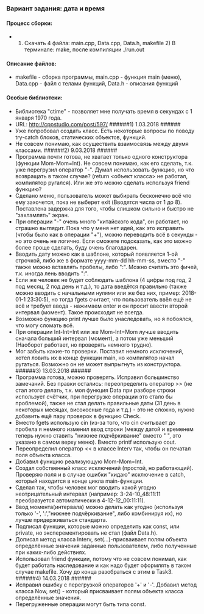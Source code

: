 ### Вариант задания: дата и время ###
#### Процесс сборки: ####
* 1) Скачать 4 файла: main.cpp, Data.cpp, Data.h, makefile 2) В терминале: make, после компиляции ./run.out
#### Описание файлов: ####
* makefile - сборка программы, main.cpp - функция main (меню), Data.cpp - файл с телами функций, Data.h - описания функций
#### Особые библиотеки: ####
* Библиотека "ctime" - позволяет мне получать время в секундах с 1 января 1970 года.
* URL: http://cppstudio.com/post/597/
######1) 1.03.2018 ######
* Уже попробовал создать класс. Есть некоторые вопросы по поводу try-catch блоков, статических объектов, функций. 
* Не совсем понимаю, как осуществить взаимосвязь между двумя классами.
######2) 9.03.2018 ######
* Программа почти готова, не хватает только одного конструктора (функции Mom-Mom=Int). Не совсем понимаю, как его сделать, т.к. уже перегрузил оператор "-". Думал использовать функцию, но что возвращать в таком случае? (return <объект класса> не работал, компилятор ругался). Или же это можно сделать используя friend функцию?
* Сделано меню, пользователь может выбирать бесконечно всё что ему захочется, пока не выберет exit (Вводятся числа от 1 до 8). Поставлена задержка для того, чтобы слишком сильно и быстро не "захламлять" экран.
* При операции "-" очень много "китайского кода", он работает, но страшно выглядит. Пока что у меня нет идей, как это исправить (чтобы было как в операции "+"), можно переводить всё в секунды - но это очень не логично. Если сможете подсказать, как это можно более проще сделать, буду очень благодарен.
* Вводить дату можно как в шаблоне, который появляется 1-ой строчкой, либо же в формате yyyy-mm-dd hh-mm-ss, вместо "-" также можно вставлять пробелы, либо ":". Можно считать это фичей, т.к. иногда лень вводить ":".
* Если же человек не будет соблюдать шаблона (4 цифры под год, 2 под месяц, 2 под день и т.д.), то дата введётся правильно (также можно вводить c начальными нулями или же без них, пример: 2018-01-1 23:30:5), но тогда fgets считает, что пользователь ввёл ещё не всё и требует ввода - нажимаем enter и он просит ввести второй интервал (момент). Такое происходит не всегда.
* Возможно функцию print лучше было унаследовать, но я побоялся, что могу сломать всё.
* При операции Int-Int=Int или же Mom-Int=Mom лучше вводить сначала больший интервал (момент), а потом уже меньший (Наоборот работает, но проверять немного трудно).
* Мог забыть какие-то проверки. Поставил немного исключений, хотел ловить их в конце функции main, но компилятор начал ругаться. Возможно он не может выпрыгнуть из конструктора.
######3) 13.03.2018 ######
* Программа готова, можно проверять. Исправил большинство замечаний. Без правки остались: переопределить оператор >> (не стал этого делать, т.к. моя функция Data при разборе строки использует счётчик, при перегрузке операции это стало бы проблемой), также не стал делать правильные даты (31 день в некоторых месяцах, високосные года и т.д.) - это не сложно, нужно добавить ещё пару проверок в функцию Check.
* Вместо fgets использую cin (из-за того, что cin считывает до пробела я немного изменил ввод строки (между датой и временем теперь нужно ставить "нижнее подчёркивание" вместо " ", это указано в самом верху меню). Вместо printf использую cout.
* Переопределил оператор << в классе Interv так, чтобы он печатал поля объекта класса.
* Добавил функцию реализующую Mom-Mom=Int. 
* Создал собственный класс исключений (простой, но работающий). Проверяю поля и в случае ошибки "кидаю" исключение в catch, который находится в конце цикла main-функции.
* Сделал так, чтобы человек мог вводить какой угодно неотрицательный интервал (например: 3-24-10_48:11:11 преобразуется автоматически в 4-12-12_00:11:11).
* Ввод момента(интервала) можно делать как угодно (используя только '-', ':',"нижнее подчёркивание", либо комбинируя их), но лучше придерживаться стандарта.
* Подписал функции, которые можно определить как const, или private, но эксперементировать не стал (файл Data.h).
* Дописал метод класса Interv, set(...)-присваивает полям объекта определённые значения заданные пользователем, либо полученные при каких-либо действиях.
* Использовал friend функции, потому что не совсем понимал, как будет работать наследование и как надо будет оформлять в таком случае makefile. Хочу до конца разобраться с этим в Task3.
######4) 14.03.2018 ######
* Исправил ошибку с перегрузкой операторов '+' и '-'. Добавил метод класса Now, set() - который присваивает полям объекта класса определённые значения.
* Перегруженные операции могут быть типа const.